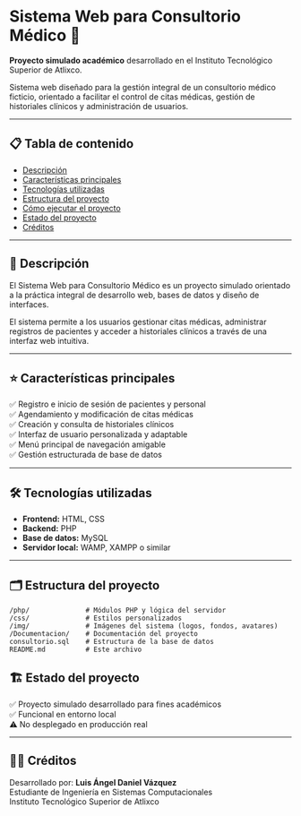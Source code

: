
# Sistema Web para Consultorio Médico 🏥

**Proyecto simulado académico** desarrollado en el Instituto Tecnológico Superior de Atlixco.

Sistema web diseñado para la gestión integral de un consultorio médico ficticio, orientado a facilitar el control de citas médicas, gestión de historiales clínicos y administración de usuarios.

---

## 📋 Tabla de contenido

- [Descripción](#descripción)
- [Características principales](#características-principales)
- [Tecnologías utilizadas](#tecnologías-utilizadas)
- [Estructura del proyecto](#estructura-del-proyecto)
- [Cómo ejecutar el proyecto](#cómo-ejecutar-el-proyecto)
- [Estado del proyecto](#estado-del-proyecto)
- [Créditos](#créditos)

---

## 📌 Descripción

El Sistema Web para Consultorio Médico es un proyecto simulado orientado a la práctica integral de desarrollo web, bases de datos y diseño de interfaces.

El sistema permite a los usuarios gestionar citas médicas, administrar registros de pacientes y acceder a historiales clínicos a través de una interfaz web intuitiva.

---

## ⭐ Características principales

✅ Registro e inicio de sesión de pacientes y personal  
✅ Agendamiento y modificación de citas médicas  
✅ Creación y consulta de historiales clínicos  
✅ Interfaz de usuario personalizada y adaptable  
✅ Menú principal de navegación amigable  
✅ Gestión estructurada de base de datos  

---

## 🛠️ Tecnologías utilizadas

- **Frontend:** HTML, CSS
- **Backend:** PHP
- **Base de datos:** MySQL
- **Servidor local:** WAMP, XAMPP o similar

---

## 🗂️ Estructura del proyecto

```
/php/              # Módulos PHP y lógica del servidor
/css/              # Estilos personalizados
/img/              # Imágenes del sistema (logos, fondos, avatares)
/Documentacion/    # Documentación del proyecto
consultorio.sql    # Estructura de la base de datos
README.md          # Este archivo
```


## 🏗️ Estado del proyecto

✅ Proyecto simulado desarrollado para fines académicos  
✅ Funcional en entorno local  
⚠️ No desplegado en producción real  

---

## 👨‍💻 Créditos

Desarrollado por: **Luis Ángel Daniel Vázquez**  
Estudiante de Ingeniería en Sistemas Computacionales  
Instituto Tecnológico Superior de Atlixco  
